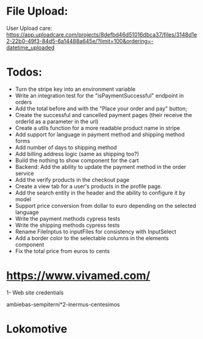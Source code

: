 # File Upload:

User Upload care:
https://app.uploadcare.com/projects/8defbd46d51016dbca37/files/3148d1e2-22b0-49f3-84d5-6a14488a645e/?limit=100&ordering=-datetime_uploaded

# Todos:

- Turn the stripe key into an environment variable
- Write an integration test for the "isPaymentSuccessful" endpoint in orders
- Add the total before and with the "Place your order and pay" button;
- Create the successful and cancelled payment pages (their receive the orderId as a parameter in the url)
- Create a utils function for a more readable product name in stripe
- Add support for language in payment method and shipping method forms
- Add number of days to shipping method
- Add billing address logic (same as shipping too?)
- Build the nothing to show component for the cart
- Backend: Add the ability to update the payment method in the order service
- Add the verify products in the checkout page
- Create a view tab for a user's products in the profile page.
- Add the search entity in the header and the ability to configure it by model
- Support price conversion from dollar to euro depending on the selected language
- Write the payment methods cypress tests
- Write the shipping methods cypress tests
- Rename FileInptus to inputFiles for consistency with InputSelect
- Add a border color to the selectable columns in the elements component
- Fix the total price from euros to cents

# https://www.vivamed.com/

1- Web site credentials

ambiebas-sempiterni\*2-inermus-centesimos

# Lokomotive
